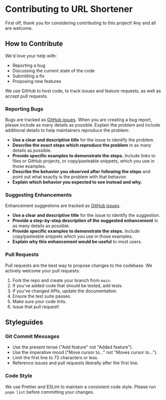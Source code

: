 # Contributing to URL Shortener

First off, thank you for considering contributing to this project! Any and all are welcome.

## How to Contribute

We'd love your help with:

- Reporting a bug
- Discussing the current state of the code
- Submitting a fix
- Proposing new features

We use GitHub to host code, to track issues and feature requests, as well as accept pull requests.

### Reporting Bugs

Bugs are tracked as [GitHub issues](https://github.com/kashaf12/url-shortener/issues). When you are
creating a bug report, please include as many details as possible. Explain the problem and include
additional details to help maintainers reproduce the problem:

- **Use a clear and descriptive title** for the issue to identify the problem.
- **Describe the exact steps which reproduce the problem** in as many details as possible.
- **Provide specific examples to demonstrate the steps.** Include links to files or GitHub projects,
  or copy/pasteable snippets, which you use in those examples.
- **Describe the behavior you observed after following the steps** and point out what exactly is the
  problem with that behavior.
- **Explain which behavior you expected to see instead and why.**

### Suggesting Enhancements

Enhancement suggestions are tracked as
[GitHub issues](https://github.com/kashaf12/url-shortener/issues).

- **Use a clear and descriptive title** for the issue to identify the suggestion.
- **Provide a step-by-step description of the suggested enhancement** in as many details as
  possible.
- **Provide specific examples to demonstrate the steps.** Include copy/pasteable snippets which you
  use in those examples.
- **Explain why this enhancement would be useful** to most users.

### Pull Requests

Pull requests are the best way to propose changes to the codebase. We actively welcome your pull
requests:

1.  Fork the repo and create your branch from `main`.
2.  If you've added code that should be tested, add tests.
3.  If you've changed APIs, update the documentation.
4.  Ensure the test suite passes.
5.  Make sure your code lints.
6.  Issue that pull request!

## Styleguides

### Git Commit Messages

- Use the present tense ("Add feature" not "Added feature").
- Use the imperative mood ("Move cursor to..." not "Moves cursor to...").
- Limit the first line to 72 characters or less.
- Reference issues and pull requests liberally after the first line.

### Code Style

We use Prettier and ESLint to maintain a consistent code style. Please run `pnpm lint` before
committing your changes.

